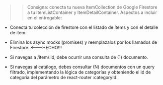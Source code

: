 >> Consigna: conecta tu nueva ItemCollection de Google Firestore a tu ItemListContainer y ItemDetailContainer.
>>Aspectos a incluir en el entregable:

- Conecta tu colección de firestore con el listado de ítems y con el detalle de ítem.

- Elimina los async mocks (promises) y reemplazalos por los llamados de Firestore. <---HECHO!!!

- Si navegas a /item/:id, debe ocurrir una consulta de (1) documento.

- Si navegas al catálogo, debes consultar (N) documentos con un query filtrado, implementando la lógica de categorías y obteniendo el id de categoría del parámetro de react-router :categoryId.
